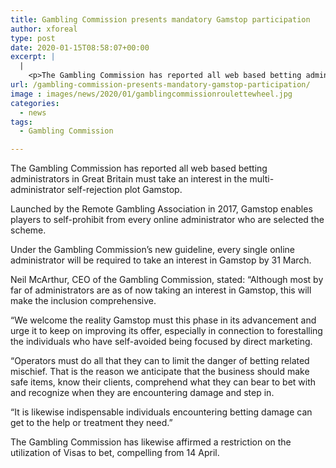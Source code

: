```yaml
---
title: Gambling Commission presents mandatory Gamstop participation
author: xforeal 
type: post
date: 2020-01-15T08:58:07+00:00
excerpt: |
  |
    <p>The Gambling Commission has reported all web based betting administrators in Great Britain must take part in the multi-administrator self-rejection plot Gamstop</p>
url: /gambling-commission-presents-mandatory-gamstop-participation/
image : images/news/2020/01/gamblingcommissionroulettewheel.jpg
categories:
  - news
tags:
  - Gambling Commission

---
```

The Gambling Commission has reported all web based betting administrators in Great Britain must take an interest in the multi-administrator self-rejection plot Gamstop.

Launched by the Remote Gambling Association in 2017, Gamstop enables players to self-prohibit from every online administrator who are selected the scheme.

Under the Gambling Commission’s new guideline, every single online administrator will be required to take an interest in Gamstop by 31 March.

Neil McArthur, CEO of the Gambling Commission, stated: “Although most by far of administrators are as of now taking an interest in Gamstop, this will make the inclusion comprehensive.

“We welcome the reality Gamstop must this phase in its advancement and urge it to keep on improving its offer, especially in connection to forestalling the individuals who have self-avoided being focused by direct marketing.

“Operators must do all that they can to limit the danger of betting related mischief. That is the reason we anticipate that the business should make safe items, know their clients, comprehend what they can bear to bet with and recognize when they are encountering damage and step in.

“It is likewise indispensable individuals encountering betting damage can get to the help or treatment they need.”

The Gambling Commission has likewise affirmed a restriction on the utilization of Visas to bet, compelling from 14 April.